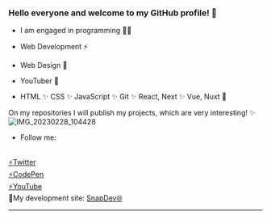 ### Hello everyone and welcome to my GitHub profile! 👋

- I am engaged in programming 👩‍💻

- Web Development ⚡
  
- Web Design 🚀
  
- YouTuber 🌱
  
- HTML
✨ CSS
✨ JavaScript
✨ Git
✨ React, Next
✨ Vue, Nuxt 🌱

On my repositories I will publish my projects, which are very interesting! ✨
<br>
![IMG_20230228_104428](https://user-images.githubusercontent.com/97020506/221800611-addadaaf-ea9f-48b9-9afe-0e7b8afbb7d0.png)

- Follow me:
<br>
<a href="https://twitter.com/max_code971">⚡Twitter</a>
<br>
<a href="https://codepen.io/maksim971">⚡CodePen</a>
<br>
<a href="https://www.youtube.com/@max_code971">⚡YouTube</a>
<br>
🔎My development site: <a href="https://snap-dev.netlify.com">SnapDev🌐</a>
<hr>


